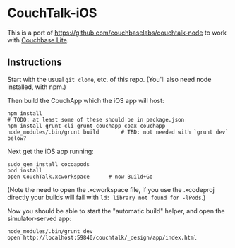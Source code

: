 # CouchTalk-iOS

This is a port of <https://github.com/couchbaselabs/couchtalk-node> to work with [Couchbase Lite](http://www.couchbase.com/mobile).

## Instructions

Start with the usual `git clone`, etc. of this repo. (You'll also need node installed, with npm.)

Then build the CouchApp which the iOS app will host:

    npm install
    # TODO: at least some of these should be in package.json
    npm install grunt-cli grunt-couchapp coax couchapp
    node_modules/.bin/grunt build       # TBD: not needed with `grunt dev` below?

Next get the iOS app running:

    sudo gem install cocoapods
    pod install
    open CouchTalk.xcworkspace      # now Build+Go

(Note the need to open the .xcworkspace file, if you use the .xcodeproj directly your builds will fail with `ld: library not found for -lPods`.)

Now you should be able to start the "automatic build" helper, and open the simulator-served app:

    node_modules/.bin/grunt dev
    open http://localhost:59840/couchtalk/_design/app/index.html
